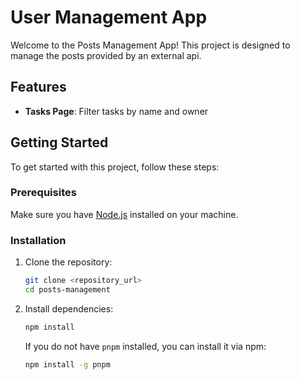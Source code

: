# User Management App

Welcome to the Posts Management App! This project is designed to manage the posts provided by an external api.

## Features

-   **Tasks Page**: Filter tasks by name and owner

## Getting Started

To get started with this project, follow these steps:

### Prerequisites

Make sure you have [Node.js](https://nodejs.org/) installed on your machine.

### Installation

1. Clone the repository:

    ```bash
    git clone <repository_url>
    cd posts-management
    ```

2. Install dependencies:

    ```bash
    npm install
    ```

    If you do not have `pnpm` installed, you can install it via npm:

    ```bash
    npm install -g pnpm
    ```
